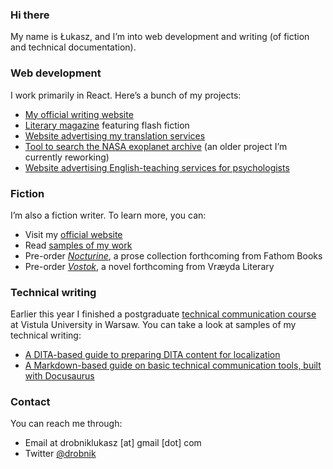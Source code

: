 ### Hi there

My name is Łukasz, and I’m into web development and writing (of fiction and technical documentation).


### Web development

I work primarily in React. Here’s a bunch of my projects:
- [My official writing website](https://github.com/ldrobnik/drobnik-writing)
- [Literary magazine](https://github.com/ldrobnik/blyski) featuring flash fiction
- [Website advertising my translation services](https://github.com/ldrobnik/medical-translations)
- [Tool to search the NASA exoplanet archive](https://github.com/ldrobnik/exoplanets) (an older project I’m currently reworking)
- [Website advertising English-teaching services for psychologists](https://github.com/ldrobnik/angielski-w-psychologii)

### Fiction

I’m also a fiction writer. To learn more, you can:
- Visit my [official website](https://drobnik.co/)
- Read [samples of my work](https://ldrobnik.github.io/fiction-samples/)
- Pre-order [*Nocturine*](http://fathombooks.org/html/drobnik.html), a prose collection forthcoming from Fathom Books
- Pre-order [*Vostok*](https://www.vraeydamedia.ca/shop/x55ht1b0h70i3bwv9qismih2f6b5nk), a novel forthcoming from Vræyda Literary

### Technical writing

Earlier this year I finished a postgraduate [technical communication course](https://www.vistula.edu.pl/kierunki-studiow/kontynuacja-edukacji/studia-podyplomowe/informatyka/komunikacja-techniczna) at Vistula University in Warsaw.
You can take a look at samples of my technical writing:
- [A DITA-based guide to preparing DITA content for localization](https://prepare-dita-for-l10n.netlify.app/)
- [A Markdown-based guide on basic technical communication tools, built with Docusaurus](https://tech-comm-tools.netlify.app/)

### Contact

You can reach me through:
- Email at drobniklukasz [at] gmail [dot] com
- Twitter [@drobnik](https://twitter.com/drobnik)
